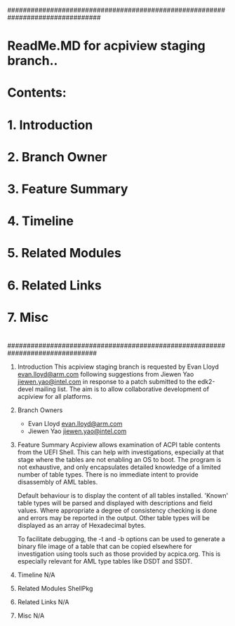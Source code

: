 ################################################################################
# ReadMe.MD for acpiview staging branch..
#  Contents:
#    1. Introduction
#    2. Branch Owner
#    3. Feature Summary
#    4. Timeline
#    5. Related Modules
#    6. Related Links
#    7. Misc
#
###############################################################################

1. Introduction
   This acpiview staging branch is requested by Evan Lloyd <evan.lloyd@arm.com>
   following suggestions from Jiewen Yao <jiewen.yao@intel.com> in response
   to a patch submitted to the edk2-devel mailing list.
   The aim is to allow collaborative development of acpiview for all platforms.

2. Branch Owners
   * Evan Lloyd <evan.lloyd@arm.com>
   * Jiewen Yao <jiewen.yao@intel.com>

3. Feature Summary
   Acpiview allows examination of ACPI table contents from the UEFI Shell.
   This can help with investigations, especially at that stage where the tables
   are not enabling an OS to boot.  The program is not exhaustive, and only
   encapsulates detailed knowledge of a limited number of table types.
   There is no immediate intent to provide disassembly of AML tables.

   Default behaviour is to display the content of all tables installed.
   'Known' table types will be parsed and displayed with descriptions and
   field values.  Where appropriate a degree of consistency checking is
   done and errors may be reported in the output.
   Other table types will be displayed as an array of Hexadecimal bytes.

   To facilitate debugging, the -t and -b options can be used to generate a
   binary file image of a table that can be copied elsewhere for
   investigation using tools such as those provided by acpica.org.  This is
   especially relevant for AML type tables like DSDT and SSDT.

4. Timeline
   N/A

5. Related Modules
   ShellPkg

6. Related Links
   N/A

7. Misc
   N/A

